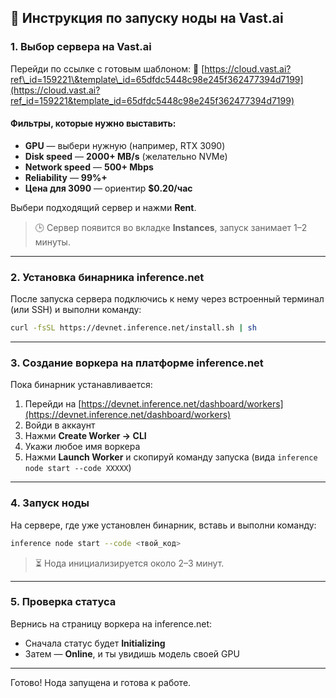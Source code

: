## 🔧 Инструкция по запуску ноды на Vast.ai

### 1. Выбор сервера на Vast.ai

Перейди по ссылке с готовым шаблоном: 🔗 [https://cloud.vast.ai?ref\_id=159221\&template\_id=65dfdc5448c98e245f362477394d7199](https://cloud.vast.ai?ref_id=159221&template_id=65dfdc5448c98e245f362477394d7199)

#### Фильтры, которые нужно выставить:

* **GPU** — выбери нужную (например, RTX 3090)
* **Disk speed** — **2000+ MB/s** (желательно NVMe)
* **Network speed** — **500+ Mbps**
* **Reliability** — **99%+**
* **Цена для 3090** — ориентир **\$0.20/час**

Выбери подходящий сервер и нажми **Rent**.

> 🕒 Сервер появится во вкладке **Instances**, запуск занимает 1–2 минуты.

---

### 2. Установка бинарника inference.net

После запуска сервера подключись к нему через встроенный терминал (или SSH) и выполни команду:

```bash
curl -fsSL https://devnet.inference.net/install.sh | sh
```

---

### 3. Создание воркера на платформе inference.net

Пока бинарник устанавливается:

1. Перейди на [https://devnet.inference.net/dashboard/workers](https://devnet.inference.net/dashboard/workers)
2. Войди в аккаунт
3. Нажми **Create Worker → CLI**
4. Укажи любое имя воркера
5. Нажми **Launch Worker** и скопируй команду запуска (вида `inference node start --code XXXXX`)

---

### 4. Запуск ноды

На сервере, где уже установлен бинарник, вставь и выполни команду:

```bash
inference node start --code <твой_код>
```

> ⏳ Нода инициализируется около 2–3 минут.

---

### 5. Проверка статуса

Вернись на страницу воркера на inference.net:

* Сначала статус будет **Initializing**
* Затем — **Online**, и ты увидишь модель своей GPU

---

Готово! Нода запущена и готова к работе.
